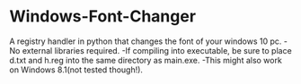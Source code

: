 # Windows-Font-Changer
A registry handler in python that changes the font of your windows 10 pc.
-No external libraries required.
-If compiling into executable, be sure to place d.txt and h.reg into the same directory as main.exe.
-This might also work on Windows 8.1(not tested though!).
